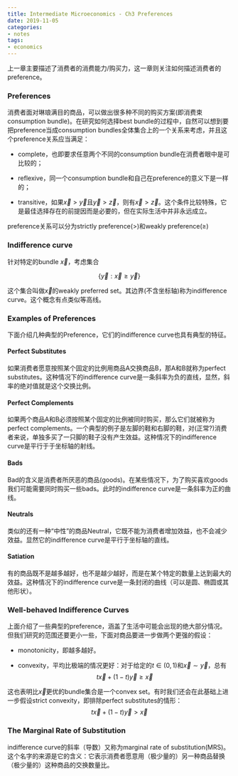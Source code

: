 ```yaml
---
title: Intermediate Microeconomics - Ch3 Preferences
date: 2019-11-05
categories:
- notes
tags: 
- economics
---
```


上一章主要描述了消费者的消费能力/购买力，这一章则关注如何描述消费者的preference。

### Preferences

消费者面对琳琅满目的商品，可以做出很多种不同的购买方案(即消费束consumption bundle)。在研究如何选择best bundle的过程中，自然可以想到要把preference当成consumption bundles全体集合上的一个关系来考虑，并且这个preference关系应当满足：

- complete，也即要求任意两个不同的consumption bundle在消费者眼中是可比较的；

- reflexive，同一个consumption bundle和自己在preference的意义下是一样的；

- transitive，如果$\vec{x} > \vec{y}$且$\vec{y} > \vec{z}$，则有$\vec{x} > \vec{z}$。这个条件比较特殊，它是最佳选择存在的前提因而是必要的，但在实际生活中并非永远成立。

preference关系可以分为strictly preference(>)和weakly preference($\geq$)

### Indifference curve

针对特定的bundle $\vec{x}$，考虑集合

$$
    \{\vec{y}: \vec{x} \geq \vec{y}\}
$$

这个集合叫做$\vec{x}$的weakly preferred set。其边界(不含坐标轴)称为indifference curve。这个概念有点类似等高线。

### Examples of Preferences

下面介绍几种典型的Preference，它们的indifference curve也具有典型的特征。

#### Perfect Substitutes

如果消费者愿意按照某个固定的比例用商品A交换商品B，那A和B就称为perfect substitutes。这种情况下的indifference curve是一条斜率为负的直线，显然，斜率的绝对值就是这个交换比例。

#### Perfect Complements

如果两个商品A和B必须按照某个固定的比例被同时购买，那么它们就被称为perfect complements。一个典型的例子是左脚的鞋和右脚的鞋，对(正常?)消费者来说，单独多买了一只脚的鞋子没有产生效益。这种情况下的indifference curve是平行于于坐标轴的射线。

#### Bads

Bad的含义是消费者所厌恶的商品(goods)。在某些情况下，为了购买喜欢goods我们可能需要同时购买一些bads。此时的indifference curve是一条斜率为正的曲线。

#### Neutrals

类似的还有一种“中性”的商品Neutral，它既不能为消费者增加效益，也不会减少效益。显然它的indifference curve是平行于坐标轴的直线。

#### Satiation

有的商品既不是越多越好，也不是越少越好，而是在某个特定的数量上达到最大的效益。这种情况下的indifference curve是一条封闭的曲线（可以是圆、椭圆或其他形状）。

### Well-behaved Indifference Curves

上面介绍了一些典型的preference，涵盖了生活中可能会出现的绝大部分情况。但我们研究的范围还要更小一些，下面对商品要进一步做两个更强的假设：

- monotonicity，即越多越好。

- convexity，平均比极端的情况更好：对于给定的$t \in (0,1)$和$\vec{x} \sim \vec{y}$，总有
$$
    t\vec{x} + (1-t)\vec{y} \geq \vec{x}
$$

这也表明比$\vec{x}$更优的bundle集合是一个convex set。有时我们还会在此基础上进一步假设strict convexity，即排除perfect substitutes的情形：
$$
    t\vec{x} + (1-t)\vec{y} > \vec{x}
$$

### The Marginal Rate of Substitution

indifference curve的斜率（导数）又称为marginal rate of substitution(MRS)。这个名字的来源是它的含义：它表示消费者愿意用（极少量的）另一种商品替换（极少量的）这种商品的交换数量比。